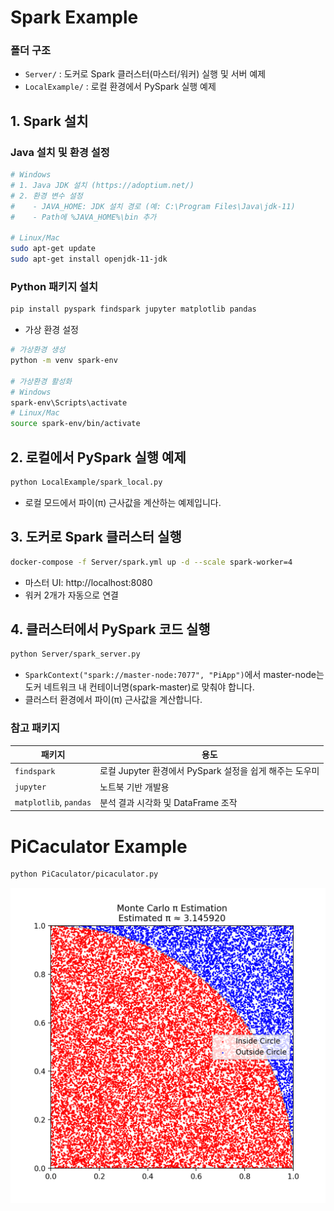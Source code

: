# Spark Example

### 폴더 구조

- `Server/` : 도커로 Spark 클러스터(마스터/워커) 실행 및 서버 예제
- `LocalExample/` : 로컬 환경에서 PySpark 실행 예제

## 1. Spark 설치

### Java 설치 및 환경 설정
```bash
# Windows
# 1. Java JDK 설치 (https://adoptium.net/)
# 2. 환경 변수 설정
#    - JAVA_HOME: JDK 설치 경로 (예: C:\Program Files\Java\jdk-11)
#    - Path에 %JAVA_HOME%\bin 추가

# Linux/Mac
sudo apt-get update
sudo apt-get install openjdk-11-jdk
```

### Python 패키지 설치
```bash
pip install pyspark findspark jupyter matplotlib pandas
```
- 가상 환경 설정
```bash
# 가상환경 생성
python -m venv spark-env

# 가상환경 활성화
# Windows
spark-env\Scripts\activate
# Linux/Mac
source spark-env/bin/activate
```

## 2. 로컬에서 PySpark 실행 예제

```bash
python LocalExample/spark_local.py
```
- 로컬 모드에서 파이(π) 근사값을 계산하는 예제입니다.

## 3. 도커로 Spark 클러스터 실행

```bash
docker-compose -f Server/spark.yml up -d --scale spark-worker=4
```
- 마스터 UI: http://localhost:8080  
- 워커 2개가 자동으로 연결

## 4. 클러스터에서 PySpark 코드 실행

```bash
python Server/spark_server.py
```
- `SparkContext("spark://master-node:7077", "PiApp")`에서 master-node는 도커 네트워크 내 컨테이너명(spark-master)로 맞춰야 합니다.
- 클러스터 환경에서 파이(π) 근사값을 계산합니다.

### 참고 패키지

| 패키지                    | 용도                                     |
| ---------------------- | -------------------------------------- |
| `findspark`            | 로컬 Jupyter 환경에서 PySpark 설정을 쉽게 해주는 도우미 |
| `jupyter`              | 노트북 기반 개발용                             |
| `matplotlib`, `pandas` | 분석 결과 시각화 및 DataFrame 조작               |

# PiCaculator Example

```bash
python PiCaculator/picaculator.py
```
![image](./pi_estimate_plot.png)